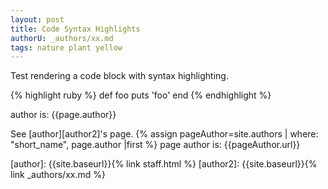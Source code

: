 ```yaml
---
layout: post
title: Code Syntax Highlights
authorU: _authors/xx.md
tags: nature plant yellow
---
```

Test rendering a code block with syntax highlighting. 

{% highlight ruby %}
def foo
    puts 'foo'
end
{% endhighlight %}

author is: {{page.author}}

See [author][author2]'s page.
{% assign pageAuthor=site.authors | where: "short_name", page.author |first %}
page author is: {{pageAuthor.url}}


[author]: {{site.baseurl}}{% link staff.html  %}
[author2]: {{site.baseurl}}{% link _authors/xx.md %}
